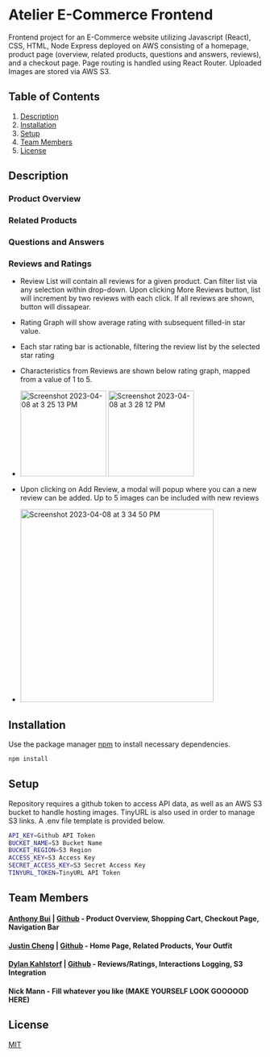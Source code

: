 # Atelier E-Commerce Frontend

Frontend project for an E-Commerce website utilizing Javascript (React), CSS, HTML, Node Express deployed on AWS consisting of a homepage, product page (overview, related products, questions and answers, reviews), and a checkout page. Page routing is handled using React Router. Uploaded Images are stored via AWS S3.

## Table of Contents

1. [Description](#Description)
2. [Installation](#Installation)
3. [Setup](#Setup)
4. [Team Members](#Team-members)
5. [License](#License)

## Description

### Product Overview
### Related Products
### Questions and Answers
### Reviews and Ratings
- Review List will contain all reviews for a given product. Can filter list via any selection within drop-down. Upon clicking More Reviews button, list will increment by two reviews with each click. If all reviews are shown, button will dissapear.

- Rating Graph will show average rating with subsequent filled-in star value.
- Each star rating bar is actionable, filtering the review list by the selected star rating
- Characteristics from Reviews are shown below rating graph, mapped from a value of 1 to 5.
-  <img width="170" alt="Screenshot 2023-04-08 at 3 25 13 PM" src="https://user-images.githubusercontent.com/106470519/230739285-7a1ad887-a1bf-40be-993b-afafcfadc4e5.png"> <img width="170" alt="Screenshot 2023-04-08 at 3 28 12 PM" src="https://user-images.githubusercontent.com/106470519/230739392-0fba7190-adc7-47a8-bc75-871d3f7c0941.png">

- Upon clicking on Add Review, a modal will popup where you can a new review can be added. Up to 5 images can be included with new reviews
- <img width="383" alt="Screenshot 2023-04-08 at 3 34 50 PM" src="https://user-images.githubusercontent.com/106470519/230739650-8d7e80bb-7e41-473e-89a2-9d16c1716e12.png">







## Installation

Use the package manager [npm](https://docs.npmjs.com/) to install necessary dependencies.

```bash
npm install
```

## Setup

Repository requires a github token to access API data, as well as an AWS S3 bucket to handle hosting images. TinyURL is also used in order to manage S3 links. A .env file template is provided below.

```bash
API_KEY=Github API Token
BUCKET_NAME=S3 Bucket Name
BUCKET_REGION=S3 Region
ACCESS_KEY=S3 Access Key
SECRET_ACCESS_KEY=S3 Secret Access Key
TINYURL_TOKEN=TinyURL API Token
```
## Team Members
#### [Anthony Bui](https://www.linkedin.com/in/bui-anthony/) | [Github](https://github.com/aboowee) - Product Overview, Shopping Cart, Checkout Page, Navigation Bar
#### [Justin Cheng](https://www.linkedin.com/in/justin-cheng-4117b854/) | [Github](https://github.com/juchengca) - Home Page, Related Products, Your Outfit
#### [Dylan Kahlstorf](https://www.linkedin.com/in/dylan-kahlstorf-3983ab241/) | [Github](https://github.com/kahlstorf1) - Reviews/Ratings, Interactions Logging, S3 Integration
#### Nick Mann - Fill whatever you like (MAKE YOURSELF LOOK GOOOOOD HERE)

## License

[MIT](https://choosealicense.com/licenses/mit/)
